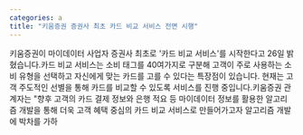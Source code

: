 ```yaml
---
categories: a
title: "키움증권 증권사 최초 카드 비교 서비스 전면 시행"
---
```

키움증권이 마이데이터 사업자 증권사 최초로 &#39;카드 비교 서비스&#39;를 시작한다고 26일 밝혔습니다.카드 비교 서비스는 소비 태그를 40여가지로 구분해 고객이 주로 사용하는 소비 유형을 선택하고 자신에게 맞는 카드를 고를 수 있다는 특장점이 있습니다. 현재는 고객 주도적인 선별을 통해 카드를 비교할 수 있도록 서비스를 진행 중입니다.키움증권 관계자는 "향후 고객의 카드 결제 정보와 은행 적요 등 마이데이터 정보를 활용한 알고리즘 개발을 통해 더욱 고객 혜택 중심의 카드 비교 서비스로 만들어가고자 알고리즘 개발에 박차를 가하